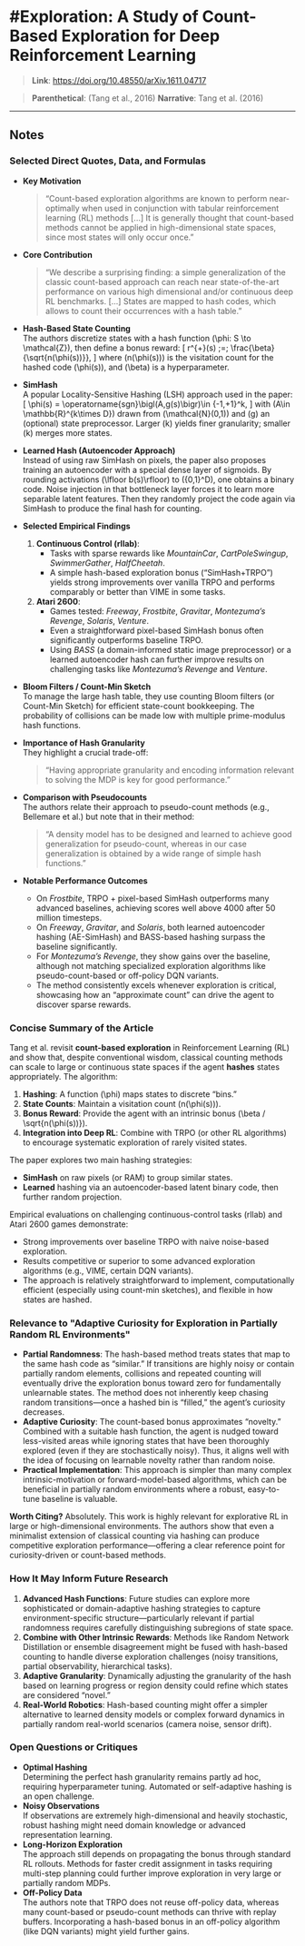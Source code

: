 # #Exploration: A Study of Count-Based Exploration for Deep Reinforcement Learning

> **Link**: <https://doi.org/10.48550/arXiv.1611.04717>

> **Parenthetical**: (Tang et al., 2016)
> **Narrative**: Tang et al. (2016)

---

## Notes

### Selected Direct Quotes, Data, and Formulas

- **Key Motivation**  
  > “Count-based exploration algorithms are known to perform near-optimally when used in conjunction with tabular reinforcement learning (RL) methods [...] It is generally thought that count-based methods cannot be applied in high-dimensional state spaces, since most states will only occur once.”

- **Core Contribution**  
  > “We describe a surprising finding: a simple generalization of the classic count-based approach can reach near state-of-the-art performance on various high dimensional and/or continuous deep RL benchmarks. [...] States are mapped to hash codes, which allows to count their occurrences with a hash table.”

- **Hash-Based State Counting**  
  The authors discretize states with a hash function \(\phi: S \to \mathcal{Z}\), then define a bonus reward:
  \[
    r^{+}(s) \;=\; \frac{\beta}{\sqrt{n(\phi(s))}},
  \]
  where \(n(\phi(s))\) is the visitation count for the hashed code \(\phi(s)\), and \(\beta\) is a hyperparameter.

- **SimHash**  
  A popular Locality-Sensitive Hashing (LSH) approach used in the paper:
  \[
    \phi(s) = \operatorname{sgn}\bigl(A\,g(s)\bigr)\in \{-1,+1\}^k,
  \]
  with \(A\in \mathbb{R}^{k\times D}\) drawn from \(\mathcal{N}(0,1)\) and \(g\) an (optional) state preprocessor. Larger \(k\) yields finer granularity; smaller \(k\) merges more states.

- **Learned Hash (Autoencoder Approach)**  
  Instead of using raw SimHash on pixels, the paper also proposes training an autoencoder with a special dense layer of sigmoids. By rounding activations \(\lfloor b(s)\rfloor\) to \(\{0,1\}^D\), one obtains a binary code. Noise injection in that bottleneck layer forces it to learn more separable latent features. Then they randomly project the code again via SimHash to produce the final hash for counting.

- **Selected Empirical Findings**  
  1. **Continuous Control (rllab)**:
     - Tasks with sparse rewards like *MountainCar*, *CartPoleSwingup*, *SwimmerGather*, *HalfCheetah*. 
     - A simple hash-based exploration bonus (“SimHash+TRPO”) yields strong improvements over vanilla TRPO and performs comparably or better than VIME in some tasks.
  2. **Atari 2600**:
     - Games tested: *Freeway*, *Frostbite*, *Gravitar*, *Montezuma’s Revenge*, *Solaris*, *Venture*.
     - Even a straightforward pixel-based SimHash bonus often significantly outperforms baseline TRPO.  
     - Using *BASS* (a domain-informed static image preprocessor) or a learned autoencoder hash can further improve results on challenging tasks like *Montezuma’s Revenge* and *Venture*.

- **Bloom Filters / Count-Min Sketch**  
  To manage the large hash table, they use counting Bloom filters (or Count-Min Sketch) for efficient state-count bookkeeping. The probability of collisions can be made low with multiple prime-modulus hash functions.

- **Importance of Hash Granularity**  
  They highlight a crucial trade-off:  
  > “Having appropriate granularity and encoding information relevant to solving the MDP is key for good performance.”

- **Comparison with Pseudocounts**  
  The authors relate their approach to pseudo-count methods (e.g., Bellemare et al.) but note that in their method:  
  > “A density model has to be designed and learned to achieve good generalization for pseudo-count, whereas in our case generalization is obtained by a wide range of simple hash functions.”

- **Notable Performance Outcomes**  
  - On *Frostbite*, TRPO + pixel-based SimHash outperforms many advanced baselines, achieving scores well above 4000 after 50 million timesteps.  
  - On *Freeway*, *Gravitar*, and *Solaris*, both learned autoencoder hashing (AE-SimHash) and BASS-based hashing surpass the baseline significantly.  
  - For *Montezuma’s Revenge*, they show gains over the baseline, although not matching specialized exploration algorithms like pseudo-count-based or off-policy DQN variants.  
  - The method consistently excels whenever exploration is critical, showcasing how an “approximate count” can drive the agent to discover sparse rewards.

### Concise Summary of the Article

Tang et al. revisit **count-based exploration** in Reinforcement Learning (RL) and show that, despite conventional wisdom, classical counting methods can scale to large or continuous state spaces if the agent **hashes** states appropriately. The algorithm:

1. **Hashing**: A function \(\phi\) maps states to discrete “bins.”  
2. **State Counts**: Maintain a visitation count \(n(\phi(s))\).  
3. **Bonus Reward**: Provide the agent with an intrinsic bonus \(\beta / \sqrt{n(\phi(s))}\).  
4. **Integration into Deep RL**: Combine with TRPO (or other RL algorithms) to encourage systematic exploration of rarely visited states.

The paper explores two main hashing strategies:
- **SimHash** on raw pixels (or RAM) to group similar states.
- **Learned** hashing via an autoencoder-based latent binary code, then further random projection.

Empirical evaluations on challenging continuous-control tasks (rllab) and Atari 2600 games demonstrate:
- Strong improvements over baseline TRPO with naive noise-based exploration.
- Results competitive or superior to some advanced exploration algorithms (e.g., VIME, certain DQN variants).
- The approach is relatively straightforward to implement, computationally efficient (especially using count-min sketches), and flexible in how states are hashed.

### Relevance to "Adaptive Curiosity for Exploration in Partially Random RL Environments"

- **Partial Randomness**: The hash-based method treats states that map to the same hash code as “similar.” If transitions are highly noisy or contain partially random elements, collisions and repeated counting will eventually drive the exploration bonus toward zero for fundamentally unlearnable states. The method does not inherently keep chasing random transitions—once a hashed bin is “filled,” the agent’s curiosity decreases.  
- **Adaptive Curiosity**: The count-based bonus approximates “novelty.” Combined with a suitable hash function, the agent is nudged toward less-visited areas while ignoring states that have been thoroughly explored (even if they are stochastically noisy). Thus, it aligns well with the idea of focusing on learnable novelty rather than random noise.  
- **Practical Implementation**: This approach is simpler than many complex intrinsic-motivation or forward-model-based algorithms, which can be beneficial in partially random environments where a robust, easy-to-tune baseline is valuable.

**Worth Citing?** Absolutely. This work is highly relevant for explorative RL in large or high-dimensional environments. The authors show that even a minimalist extension of classical counting via hashing can produce competitive exploration performance—offering a clear reference point for curiosity-driven or count-based methods.

### How It May Inform Future Research

1. **Advanced Hash Functions**: Future studies can explore more sophisticated or domain-adaptive hashing strategies to capture environment-specific structure—particularly relevant if partial randomness requires carefully distinguishing subregions of state space.  
2. **Combine with Other Intrinsic Rewards**: Methods like Random Network Distillation or ensemble disagreement might be fused with hash-based counting to handle diverse exploration challenges (noisy transitions, partial observability, hierarchical tasks).  
3. **Adaptive Granularity**: Dynamically adjusting the granularity of the hash based on learning progress or region density could refine which states are considered “novel.”  
4. **Real-World Robotics**: Hash-based counting might offer a simpler alternative to learned density models or complex forward dynamics in partially random real-world scenarios (camera noise, sensor drift).

### Open Questions or Critiques

- **Optimal Hashing**  
  Determining the perfect hash granularity remains partly ad hoc, requiring hyperparameter tuning. Automated or self-adaptive hashing is an open challenge.  
- **Noisy Observations**  
  If observations are extremely high-dimensional and heavily stochastic, robust hashing might need domain knowledge or advanced representation learning.  
- **Long-Horizon Exploration**  
  The approach still depends on propagating the bonus through standard RL rollouts. Methods for faster credit assignment in tasks requiring multi-step planning could further improve exploration in very large or partially random MDPs.  
- **Off-Policy Data**  
  The authors note that TRPO does not reuse off-policy data, whereas many count-based or pseudo-count methods can thrive with replay buffers. Incorporating a hash-based bonus in an off-policy algorithm (like DQN variants) might yield further gains.
